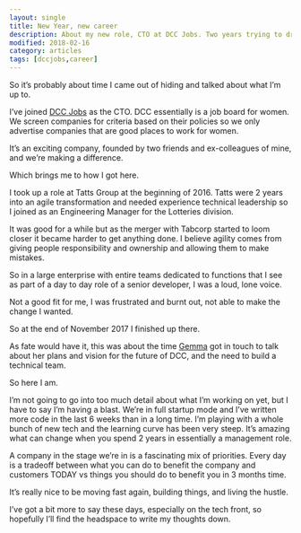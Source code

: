 ```yaml
---
layout: single
title: New Year, new career
description: About my new role, CTO at DCC Jobs. Two years trying to drive change in a large enterprise was more than enough!
modified: 2018-02-16
category: articles
tags: [dccjobs,career]
---
```



So it’s probably about time I came out of hiding and talked about what I’m up to.

I’ve joined [DCC Jobs](https://www.dccjobs.com/) as the CTO. DCC  essentially is a job board for women. We screen companies for criteria based on their policies so we only advertise companies that are good places to work for women.

It’s an exciting company, founded by two friends and ex-colleagues of mine, and we’re making a difference.

Which brings me to how I got here.

I took up a role at Tatts Group at the beginning of 2016. Tatts were 2 years into an agile transformation and needed experience technical leadership so I joined as an Engineering Manager for the Lotteries division.

It was good for a while but as the merger with Tabcorp started to loom closer it became harder to get anything done. I believe agility comes from giving people responsibility and ownership and allowing them to make mistakes. 

So in a large enterprise with entire teams dedicated to functions that I see as part of a day to day role of a senior developer, I was a loud, lone voice.

Not a good fit for me, I was frustrated and burnt out, not able to make the change I wanted.

So at the end of November 2017 I finished up there.

As fate would have it, this was about the time [Gemma](https://twitter.com/gemllo) got in touch to talk about her plans and vision for the future of DCC, and the need to build a technical team.

So here I am.

I’m not going to go into too much detail about what I’m working on yet, but I have to say I’m having a blast. We’re in full startup mode and I’ve written more code in the last 6 weeks than in a long time. I’m playing with a whole bunch of new tech and the learning curve has been very steep. It’s amazing what can change when you spend 2 years in essentially a management role.

A company in the stage we’re in is a fascinating mix of priorities. Every day is a tradeoff between what you can do to benefit the company and customers TODAY vs things you should do to benefit you in 3 months time. 

It’s really nice to be moving fast again, building things, and living the hustle.

I’ve got a bit more to say these days, especially on the tech front, so hopefully I’ll find the headspace to write my thoughts down. 

